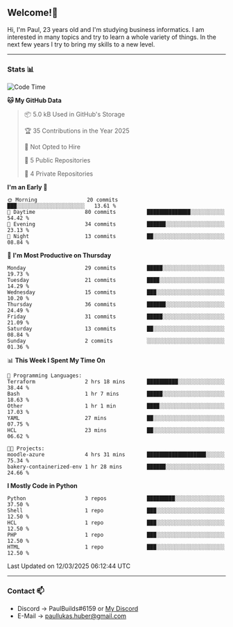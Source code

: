 ## Welcome!👋

Hi, I'm Paul, 23 years old and I'm studying business informatics. I am interested in many topics and try to learn a whole variety of things. In the next few years I try to bring my skills to a new level.

---
### Stats 📊

<!--START_SECTION:waka-->
![Code Time](http://img.shields.io/badge/Code%20Time-98%20hrs%201%20min-blue)

**🐱 My GitHub Data** 

> 📦 5.0 kB Used in GitHub's Storage 
 > 
> 🏆 35 Contributions in the Year 2025
 > 
> 🚫 Not Opted to Hire
 > 
> 📜 5 Public Repositories 
 > 
> 🔑 4 Private Repositories 
 > 
**I'm an Early 🐤** 

```text
🌞 Morning                20 commits          ███░░░░░░░░░░░░░░░░░░░░░░   13.61 % 
🌆 Daytime                80 commits          ██████████████░░░░░░░░░░░   54.42 % 
🌃 Evening                34 commits          ██████░░░░░░░░░░░░░░░░░░░   23.13 % 
🌙 Night                  13 commits          ██░░░░░░░░░░░░░░░░░░░░░░░   08.84 % 
```
📅 **I'm Most Productive on Thursday** 

```text
Monday                   29 commits          █████░░░░░░░░░░░░░░░░░░░░   19.73 % 
Tuesday                  21 commits          ████░░░░░░░░░░░░░░░░░░░░░   14.29 % 
Wednesday                15 commits          ███░░░░░░░░░░░░░░░░░░░░░░   10.20 % 
Thursday                 36 commits          ██████░░░░░░░░░░░░░░░░░░░   24.49 % 
Friday                   31 commits          █████░░░░░░░░░░░░░░░░░░░░   21.09 % 
Saturday                 13 commits          ██░░░░░░░░░░░░░░░░░░░░░░░   08.84 % 
Sunday                   2 commits           ░░░░░░░░░░░░░░░░░░░░░░░░░   01.36 % 
```


📊 **This Week I Spent My Time On** 

```text
💬 Programming Languages: 
Terraform                2 hrs 18 mins       ██████████░░░░░░░░░░░░░░░   38.44 % 
Bash                     1 hr 7 mins         █████░░░░░░░░░░░░░░░░░░░░   18.63 % 
Other                    1 hr 1 min          ████░░░░░░░░░░░░░░░░░░░░░   17.03 % 
YAML                     27 mins             ██░░░░░░░░░░░░░░░░░░░░░░░   07.75 % 
HCL                      23 mins             ██░░░░░░░░░░░░░░░░░░░░░░░   06.62 % 

🐱‍💻 Projects: 
moodle-azure             4 hrs 31 mins       ███████████████████░░░░░░   75.34 % 
bakery-containerized-env 1 hr 28 mins        ██████░░░░░░░░░░░░░░░░░░░   24.66 % 
```

**I Mostly Code in Python** 

```text
Python                   3 repos             █████████░░░░░░░░░░░░░░░░   37.50 % 
Shell                    1 repo              ███░░░░░░░░░░░░░░░░░░░░░░   12.50 % 
HCL                      1 repo              ███░░░░░░░░░░░░░░░░░░░░░░   12.50 % 
PHP                      1 repo              ███░░░░░░░░░░░░░░░░░░░░░░   12.50 % 
HTML                     1 repo              ███░░░░░░░░░░░░░░░░░░░░░░   12.50 % 
```




 Last Updated on 12/03/2025 06:12:44 UTC
<!--END_SECTION:waka-->

---
### Contact 📫

* Discord -> PaulBuilds#6159 or [My Discord](https://discord.gg/7kq6UnB)
* E-Mail -> paullukas.huber@gmail.com
